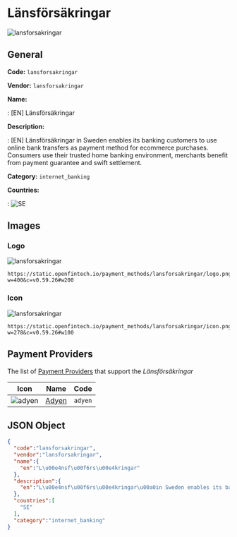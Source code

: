 
# Länsförsäkringar 
![lansforsakringar](https://static.openfintech.io/payment_methods/lansforsakringar/logo.png?w=400&c=v0.59.26#w200)  

## General 
**Code:** `lansforsakringar` 
 
**Vendor:** `lansforsakringar` 
 
**Name:** 
 
:	[EN] Länsförsäkringar 
 
**Description:** 
 
: [EN] Länsförsäkringar in Sweden enables its banking customers to use online bank transfers as payment method for ecommerce purchases. Consumers use their trusted home banking environment, merchants benefit from payment guarantee and swift settlement. 
 
**Category:** `internet_banking` 
 
**Countries:** 
 
:	![SE](https://cdnjs.cloudflare.com/ajax/libs/flag-icon-css/3.3.0/flags/4x3/se.svg#w24)  

## Images 

### Logo 
![lansforsakringar](https://static.openfintech.io/payment_methods/lansforsakringar/logo.png?w=400&c=v0.59.26#w200)  

```
https://static.openfintech.io/payment_methods/lansforsakringar/logo.png?w=400&c=v0.59.26#w200
```  

### Icon 
![lansforsakringar](https://static.openfintech.io/payment_methods/lansforsakringar/icon.png?w=278&c=v0.59.26#w100)  

```
https://static.openfintech.io/payment_methods/lansforsakringar/icon.png?w=278&c=v0.59.26#w100
```  

## Payment Providers 
 
The list of [Payment Providers](/providers) that support the _Länsförsäkringar_ 

|Icon|Name|Code| 
|:---:|:---:|:---:| 
|![adyen](https://static.openfintech.io/payment_providers/adyen/icon.svg?w=278&c=v0.59.26#w100) |[Adyen](/payment-providers/adyen)|`adyen`| 
 

## JSON Object 

```json
{
  "code":"lansforsakringar",
  "vendor":"lansforsakringar",
  "name":{
    "en":"L\u00e4nsf\u00f6rs\u00e4kringar"
  },
  "description":{
    "en":"L\u00e4nsf\u00f6rs\u00e4kringar\u00a0in Sweden enables its banking customers to use online bank transfers as payment method for ecommerce purchases. Consumers use their trusted home banking environment, merchants benefit from payment guarantee and swift settlement."
  },
  "countries":[
    "SE"
  ],
  "category":"internet_banking"
}
```  
